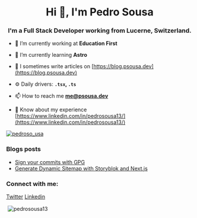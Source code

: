 <h1 align="center">Hi 👋, I'm Pedro Sousa</h1>
<h3 align="center">I'm a Full Stack Developer working from Lucerne, Switzerland.</h3>

- 🔭 I’m currently working at **Education First**

- 🌱 I’m currently learning **Astro**

- 📝 I sometimes write articles on [https://blog.psousa.dev](https://blog.psousa.dev)

- ⚙️ Daily drivers: **`.tsx`, `.ts`**

- 📫 How to reach me **me@psousa.dev**

- 📄 Know about my experience [https://www.linkedin.com/in/pedrosousa13/](https://www.linkedin.com/in/pedrosousa13/)

<p align="left"> <a href="https://twitter.com/pedroso_usa" target="blank"><img src="https://img.shields.io/twitter/follow/pedroso_usa?logo=twitter&style=for-the-badge" alt="pedroso_usa" /></a> </p>

### Blogs posts
<!-- BLOG-POST-LIST:START -->
- [Sign your commits with GPG](https://blog.psousa.dev/posts/verified-badge-on-github)
- [Generate Dynamic Sitemap with Storyblok and Next.js](https://blog.psousa.dev/posts/generate-dynamic-sitemap-with-storyblok-and-next-js)
<!-- BLOG-POST-LIST:END -->

<h3 align="left">Connect with me:</h3>
<p align="left">
<a href="https://twitter.com/pedroso_usa" target="blank">Twitter</a>
<a href="https://linkedin.com/in/pedrosousa13" target="blank">Linkedin</a>
</p>

<p>&nbsp;<img align="center" src="https://github-readme-stats.vercel.app/api?username=pedrosousa13&show_icons=true&locale=en" alt="pedrosousa13" /></p>
